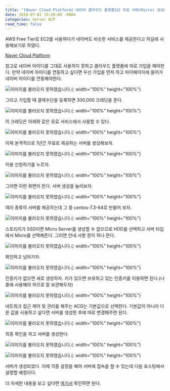 ```yaml
---
title: "[Naver Cloud Platform] 네이버 클라우드 플랫폼1년 무료 서버(Micro) 생성해보기"
date: 2018-07-01 15:20:00 -0004
categories: Server NCP
read_time: false
---
```


AWS Free Tier로 EC2를 사용하다가 네이버도 비슷한 서비스를 제공한다고 하길래 사용해보기로 하였다.

[Naver Cloud Platform]

참고로 네이버 아이디를 그대로 사용하지 못하고 클라우드 플랫폼에 따로 가입을 해야한다. 만약 네이버 아이디를 연동하고 싶다면 우선 가입을 먼저 하고 마이페이지에 들어가 네이버 아이디를 연동해야한다.

![이미지를 불러오지 못하였습니다.](/images/20180701/1-1.png){: width="100%" height="100%"}

그리고 가입할 때 결제수단을 등록하면 300,000 크레딧을 준다.

![이미지를 불러오지 못하였습니다.](/images/20180701/1-2.png){: width="100%" height="100%"}

이 크레딧은 아래와 같은 유료 서비스에서 사용할 수 있다.

![이미지를 불러오지 못하였습니다.](/images/20180701/1-3.png){: width="100%" height="100%"}


이제 본격적으로 1년간 무료로 제공하는 서버를 생성해보자.

![이미지를 불러오지 못하였습니다.](/images/20180701/1-4.png){: width="100%" height="100%"}

이용 신청하기를 누르자.

![이미지를 불러오지 못하였습니다.](/images/20180701/1-5.png){: width="100%" height="100%"}

그러면 이런 화면이 뜬다. 서버 생성을 눌러보자.

![이미지를 불러오지 못하였습니다.](/images/20180701/1-6.png){: width="100%" height="100%"}

여러 종류의 서버를 제공하는데 그 중 centos-7.3-64로 만들어 보자.

![이미지를 불러오지 못하였습니다.](/images/20180701/1-7.png){: width="100%" height="100%"}

스토리지가 SSD이면 Micro Server를 생성할 수 없으므로 HDD를 선택하고 서버 타입에서 Micro를 선택해준다. 그러면 안내 사항 창이 하나 뜬다.

![이미지를 불러오지 못하였습니다.](/images/20180701/1-8.png){: width="100%" height="100%"}

확인하고 넘어가자.

![이미지를 불러오지 못하였습니다.](/images/20180701/1-9.png){: width="100%" height="100%"}

인증키가 없으면 새로 생성하자. 키가 있으면 보유하고 있는 인증키를 이용하면 된다.(나중에 사용해야 하므로 잘 보관해두자)

![이미지를 불러오지 못하였습니다.](/images/20180701/1-10.png){: width="100%" height="100%"}

네트워크 접근 제어 및 관리를 해주는 ACG는 기본값으로 선택한다. 기본값이 아니라 다른 값을 사용하고 싶다면 서버를 생성한 후에 따로 변경해주면 된다.

![이미지를 불러오지 못하였습니다.](/images/20180701/1-11.png){: width="100%" height="100%"}

최종 확인을 하고 서버를 생성한다.

![이미지를 불러오지 못하였습니다.](/images/20180701/1-12.png){: width="100%" height="100%"}

![이미지를 불러오지 못하였습니다.](/images/20180701/1-13.png){: width="100%" height="100%"}

서버가 생성되었다. 이제 각종 설정을 해야 서버에 접속을 할 수 있는데 다음 포스팅에서 설명할 예정이다.

더 자세한 내용을 보고 싶다면 [여기서] 확인하면 된다.

[Naver Cloud Platform]: http://www.ncloud.com
[여기서]: http://docs.ncloud.com/ko/compute/compute-1-1-v2.html
